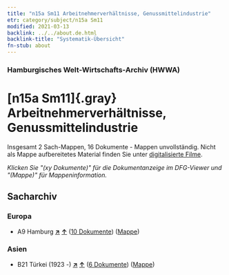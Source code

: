 ```yaml
---
title: "n15a Sm11 Arbeitnehmerverhältnisse, Genussmittelindustrie"
etr: category/subject/n15a Sm11
modified: 2021-03-13
backlink: ../../about.de.html
backlink-title: "Systematik-Übersicht"
fn-stub: about
---
```


### Hamburgisches Welt-Wirtschafts-Archiv (HWWA)
# [n15a Sm11]{.gray}&#8201; Arbeitnehmerverhältnisse, Genussmittelindustrie&#160; 




Insgesamt 2 Sach-Mappen, 16 Dokumente - Mappen unvollständig.
Nicht als Mappe aufbereitetes Material finden Sie unter [digitalisierte Filme](/film/h1_sh).

_Klicken Sie "(xy Dokumente)" für die Dokumentanzeige im DFG-Viewer und "(Mappe)" für Mappeninformation._

## Sacharchiv




### Europa

- A9 Hamburg [**&nearr;**](../../../geo/i/140905/about.de.html "Hamburg (alle Mappen)") [**&uarr;**](../../../geo/about.de.html#A9 "Ländersystematik") (<a href="https://pm20.zbw.eu/dfgview/sh/140905,145215" title="über: Hamburg : Arbeitnehmerverhältnisse, Genussmittelindustrie" target="_blank">10 Dokumente</a>) ([Mappe](../../../../folder/sh/1409xx/140905/1452xx/145215/about.de.html))

### Asien

- B21 Türkei (1923 -) [**&nearr;**](../../../geo/i/141111/about.de.html "Türkei (1923 -) (alle Mappen)") [**&uarr;**](../../../geo/about.de.html#B21 "Ländersystematik") (<a href="https://pm20.zbw.eu/dfgview/sh/141111,145215" title="über: Türkei (1923 -) : Arbeitnehmerverhältnisse, Genussmittelindustrie" target="_blank">6 Dokumente</a>) ([Mappe](../../../../folder/sh/1411xx/141111/1452xx/145215/about.de.html))


